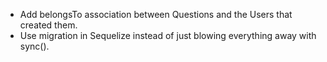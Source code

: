 + Add belongsTo association between Questions and the Users that created them.
+ Use migration in Sequelize instead of just blowing everything away with sync().
